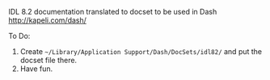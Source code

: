 IDL 8.2 documentation translated to docset to be used in Dash <http://kapeli.com/dash/>

To Do:

1. Create `~/Library/Application Support/Dash/DocSets/idl82/` and put the docset file there.
2. Have fun.